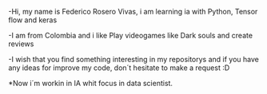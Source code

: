 -Hi, my name is Federico Rosero Vivas, i am learning ia with Python, Tensor flow and keras

-I am from Colombia and i like Play videogames like Dark souls and create reviews

-I wish that you find something interesting in my repositorys and if you have any ideas for improve my code, don´t hesitate to make a request :D

*Now i´m workin in IA whit focus in data scientist.

<!---
fede3123/fede3123 is a ✨ special ✨ repository because its `README.md` (this file) appears on your GitHub profile.
You can click the Preview link to take a look at your changes.
--->
